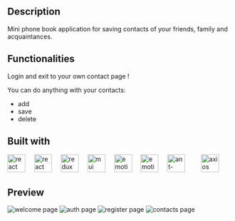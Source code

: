 <h2>Description</h2>
<p>Mini phone book application for saving contacts of your friends, family and acquaintances.</p>

<h2>Functionalities</h2>
<p>Login and exit to your own contact page !</p>
<p>You can do anything with your contacts:</p>

<ul>
  <li>add</li>
  <li>save</li>
  <li>delete</li>
</ul>

<h2>Built with</h2>
<div align="left">
  <img src="https://cdn.jsdelivr.net/gh/devicons/devicon/icons/react/react-original.svg" height="40" alt="react logo"  />
  <img width="12" />
  <img src="https://www.svgrepo.com/show/354262/react-router.svg" height="40" alt="react router" />
    <img width="12" />
  <img src="https://cdn.simpleicons.org/redux/764ABC" height="40" alt="redux logo"  />
  <img width="12" />
  <img src="https://www.techcareer.net/_next/image?url=https%3A%2F%2Fcdn.gcp.techcareer.net%2Fblog_mui_7b4c3455b5%2Fblog_mui_7b4c3455b5.png%3Fupdated_at%3D2022-12-28T14%3A45%3A19.394Z&w=1200&q=75" height="40" alt="mui logo"  />
  <img width="12" />
  <img src="https://www.ejable.com/wp-content/uploads/2022/04/Framer-Motion.webp" width="40" height="40" alt="emotion" />
  <img width="12" />
   <img src="https://emotion.sh/logo-48x48.png" width="40" height="40" alt="emotion" />
   <img width="12" />
   <img src="https://gw.alipayobjects.com/zos/rmsportal/KDpgvguMpGfqaHPjicRK.svg" width="40" height="40" alt="ant-design" />
  <img width="12" />
  <img width="12" />
  <img src="https://cdn.worldvectorlogo.com/logos/axios.svg" alt="axios" height="40"/>
</div>

<h2>Preview</h2>
<img src="https://i.imgur.com/LAlvWwq.png" alt="welcome page" />
<img src="https://i.imgur.com/ElCnwsJ.png" alt="auth page" />
<img src="https://i.imgur.com/FuUuee6.png" alt="register page" />
<img src="https://i.imgur.com/7kTHsqr.png" alt="contacts page" />

